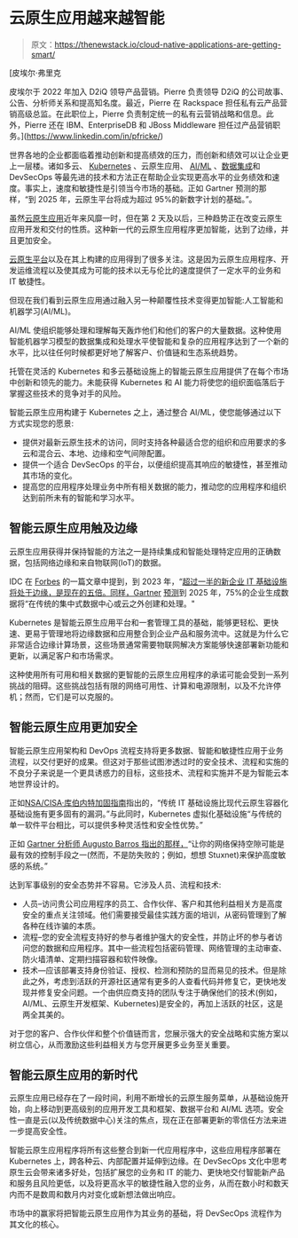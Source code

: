 # 云原生应用越来越智能

> 原文：<https://thenewstack.io/cloud-native-applications-are-getting-smart/>

[](https://www.linkedin.com/in/pfricke/)

 [皮埃尔·弗里克

皮埃尔于 2022 年加入 D2iQ 领导产品营销。Pierre 负责领导 D2iQ 的公司故事、公告、分析师关系和提高知名度。最近，Pierre 在 Rackspace 担任私有云产品营销高级总监。在此职位上，Pierre 负责制定统一的私有云营销战略和信息。此外，Pierre 还在 IBM、EnterpriseDB 和 JBoss Middleware 担任过产品营销职务。](https://www.linkedin.com/in/pfricke/) [](https://www.linkedin.com/in/pfricke/)

世界各地的企业都面临着推动创新和提高绩效的压力，而创新和绩效可以让企业更上一层楼。诸如多云、 [Kubernetes](https://thenewstack.io/category/machine-learning/) 、云原生应用、 [AI/ML](https://thenewstack.io/category/machine-learning/) 、[数据集成](https://thenewstack.io/category/data/)和 DevSecOps 等最先进的技术和方法正在帮助企业实现更高水平的业务绩效和速度。事实上，速度和敏捷性是引领当今市场的基础。正如 Gartner 预测的那样，“到 2025 年，云原生平台将成为超过 95%的新数字计划的基础。”。

虽然[云原生应用](https://thenewstack.io/category/cloud-native/)近年来风靡一时，但在第 2 天及以后，三种趋势正在改变云原生应用开发和交付的性质。这种新一代的云原生应用程序更加智能，达到了边缘，并且更加安全。

[云原生平台](https://thenewstack.io/10-key-attributes-of-cloud-native-applications/)以及在其上构建的应用得到了很多关注。这是因为云原生应用程序、开发运维流程以及使其成为可能的技术以无与伦比的速度提供了一定水平的业务和 IT 敏捷性。

但现在我们看到云原生应用通过融入另一种颠覆性技术变得更加智能:人工智能和机器学习(AI/ML)。

AI/ML 使组织能够处理和理解每天轰炸他们和他们的客户的大量数据。这种使用智能机器学习模型的数据集成和处理水平使智能和复杂的应用程序达到了一个新的水平，比以往任何时候都更好地了解客户、价值链和生态系统趋势。

托管在灵活的 Kubernetes 和多云基础设施上的智能云原生应用提供了在每个市场中创新和领先的能力。未能获得 Kubernetes 和 AI 能力将使您的组织面临落后于掌握这些技术的竞争对手的风险。

智能云原生应用构建于 Kubernetes 之上，通过整合 AI/ML，使您能够通过以下方式实现您的愿景:

*   提供对最新云原生技术的访问，同时支持各种最适合您的组织和应用要求的多云和混合云、本地、边缘和空气间隙配置。
*   提供一个适合 DevSecOps 的平台，以便组织提高其响应的敏捷性，甚至推动其市场的变化。
*   提高您的应用程序处理业务中所有相关数据的能力，推动您的应用程序和组织达到前所未有的智能和学习水平。

## **智能云原生应用触及边缘**

云原生应用获得并保持智能的方法之一是持续集成和智能处理特定应用的正确数据，包括网络边缘和来自物联网(IoT)的数据。

IDC 在 [Forbes](https://www.forbes.com/sites/forbestechcouncil/2021/03/15/computing-on-the-edge-can-be-transformative---but-look-before-you-leap/?sh=4348bc476f3a) 的一篇文章中提到，到 2023 年，“[超过一半的新企业 IT 基础设施将处于边缘，是现在的五倍。同样，Gartner](https://blogs.idc.com/2020/06/01/edge-computing-not-all-edges-are-created-equal/) [预测](https://www.gartner.com/smarterwithgartner/what-edge-computing-means-for-infrastructure-and-operations-leaders/)到 2025 年，75%的企业生成数据将“在传统的集中式数据中心或云之外创建和处理。"

Kubernetes 是智能云原生应用平台和一套管理工具的基础，能够更轻松、更快速、更易于管理地将边缘数据和应用整合到企业产品和服务流中。这就是为什么它非常适合边缘计算场景，这些场景通常需要物联网解决方案能够快速部署新功能和更新，以满足客户和市场需求。

这种使用所有可用和相关数据的更智能的云原生应用程序的承诺可能会受到一系列挑战的阻碍。这些挑战包括有限的网络可用性、计算和电源限制，以及不允许停机；然而，它们是可以克服的。

## **智能云原生应用更加安全**

智能云原生应用架构和 DevOps 流程支持将更多数据、智能和敏捷性应用于业务流程，以交付更好的成果。但这对于那些试图渗透过时的安全技术、流程和实施的不良分子来说是一个更具诱惑力的目标，这些技术、流程和实施并不是为智能云本地世界设计的。

正如[NSA/CISA·库伯内特加固指南](https://thechief.io/c/news/nsa-cisa-releases-kubernetes-hardening-guidance/)指出的，“传统 IT 基础设施比现代云原生容器化基础设施有更多固有的漏洞。”与此同时，Kubernetes 虚拟化基础设施“与传统的单一软件平台相比，可以提供多种灵活性和安全性优势。”

正如 [Gartner 分析师 Augusto Barros 指出的那样，](https://blogs.gartner.com/augusto-barros/2015/09/08/air-gaps-and-security-infrastructure/)“让你的网络保持空隙可能是最有效的控制手段之一(然而，不是防失败的；例如，想想 Stuxnet)来保护高度敏感的系统。”

达到军事级别的安全态势并不容易。它涉及人员、流程和技术:

*   人员–访问贵公司应用程序的员工、合作伙伴、客户和其他利益相关方是高度安全的重点关注领域。他们需要接受最佳实践方面的培训，从密码管理到了解各种在线诈骗的本质。
*   流程–您的安全流程支持好的参与者维护强大的安全性，并防止坏的参与者访问您的数据和应用程序。其中一些流程包括密码管理、网络管理的主动审查、防火墙清单、定期扫描容器和软件映像。
*   技术—应该部署支持身份验证、授权、检测和预防的显而易见的技术。但是除此之外，考虑到活跃的开源社区通常有更多的人查看代码并修复它，更快地发现并修复安全问题。一个由供应商支持的团队专注于确保他们的技术(例如，AI/ML、云原生开发框架、Kubernetes)是安全的，再加上活跃的社区，这是两全其美的。

对于您的客户、合作伙伴和整个价值链而言，您展示强大的安全战略和实施方案以树立信心，从而激励这些利益相关方与您开展更多业务至关重要。

## **智能云原生应用的新时代**

云原生应用已经存在了一段时间，利用不断增长的云原生服务菜单，从基础设施开始，向上移动到更高级别的应用开发工具和框架、数据平台和 AI/ML 选项。安全性一直是云(以及传统数据中心)关注的焦点，现在正在部署更新的零信任方法来进一步提高安全性。

智能云原生应用程序将所有这些整合到新一代应用程序中，这些应用程序部署在 Kubernetes 上，跨各种云、内部配置并延伸到边缘。在 DevSecOps 文化中思考原生云会带来诸多好处，包括扩展您的业务和 IT 的能力、更快地交付智能新产品和服务且风险更低，以及将更高水平的敏捷性融入您的业务，从而在数小时和数天内而不是数周和数月内对变化或新想法做出响应。

市场中的赢家将把智能云原生应用作为其业务的基础，将 DevSecOps 流程作为其文化的核心。

<svg xmlns:xlink="http://www.w3.org/1999/xlink" viewBox="0 0 68 31" version="1.1"><title>Group</title> <desc>Created with Sketch.</desc></svg>